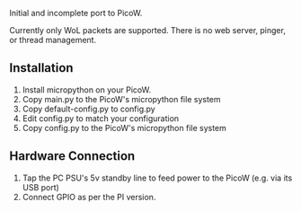 Initial and incomplete port to PicoW.

Currently only WoL packets are supported.
There is no web server, pinger, or thread management.

## Installation
1. Install micropython on your PicoW.
2. Copy main.py to the PicoW's micropython file system
3. Copy default-config.py to config.py
4. Edit config.py to match your configuration
5. Copy config.py to the PicoW's micropython file system

## Hardware Connection
1. Tap the PC PSU's 5v standby line to feed power to the PicoW (e.g. via its USB port)
2. Connect GPIO as per the PI version.
